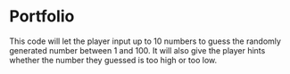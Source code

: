 # Portfolio

This code will let the player input up to 10 numbers to guess the randomly generated number between 1 and 100. It will also give the player hints whether the number they guessed is too high or too low. 
